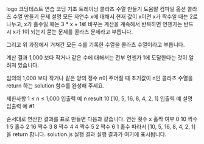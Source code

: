 logo
코딩테스트 연습
코딩 기초 트레이닝
콜라츠 수열 만들기
도움말
컴파일 옵션
콜라츠 수열 만들기
문제 설명
모든 자연수 x에 대해서 현재 값이 x이면 x가 짝수일 때는 2로 나누고, x가 홀수일 때는 3 * x + 1로 바꾸는 계산을 계속해서 반복하면 언젠가는 반드시 x가 1이 되는지 묻는 문제를 콜라츠 문제라고 부릅니다.

그리고 위 과정에서 거쳐간 모든 수를 기록한 수열을 콜라츠 수열이라고 부릅니다.

계산 결과 1,000 보다 작거나 같은 수에 대해서는 전부 언젠가 1에 도달한다는 것이 알려져 있습니다.

임의의 1,000 보다 작거나 같은 양의 정수 n이 주어질 때 초기값이 n인 콜라츠 수열을 return 하는 solution 함수를 완성해 주세요.

제한사항
1 ≤ n ≤ 1,000
입출력 예
n	result
10	[10, 5, 16, 8, 4, 2, 1]
입출력 예 설명
입출력 예 #1

순서대로 연산한 결과를 표로 만들면 다음과 같습니다.
연산 횟수	x	홀짝 여부
0	10	짝수
1	5	홀수
2	16	짝수
3	8	짝수
4	4	짝수
5	2	짝수
6	1	홀수
따라서 [10, 5, 16, 8, 4, 2, 1]을 return 합니다.
solution.js
실행 결과
실행 결과가 여기에 표시됩니다.